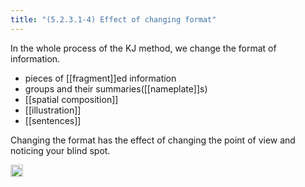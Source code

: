 ```yaml
---
title: "(5.2.3.1-4) Effect of changing format"
---
```


In the whole process of the KJ method, we change the format of information.

- pieces of [[fragment]]ed information
- groups and their summaries([[nameplate]]s)
- [[spatial composition]]
- [[illustration]]
- [[sentences]]

Changing the format has the effect of changing the point of view and noticing your blind spot.

<img src='https://scrapbox.io/api/pages/nishio-en/en/icon' alt='en.icon' height="19.5"/>